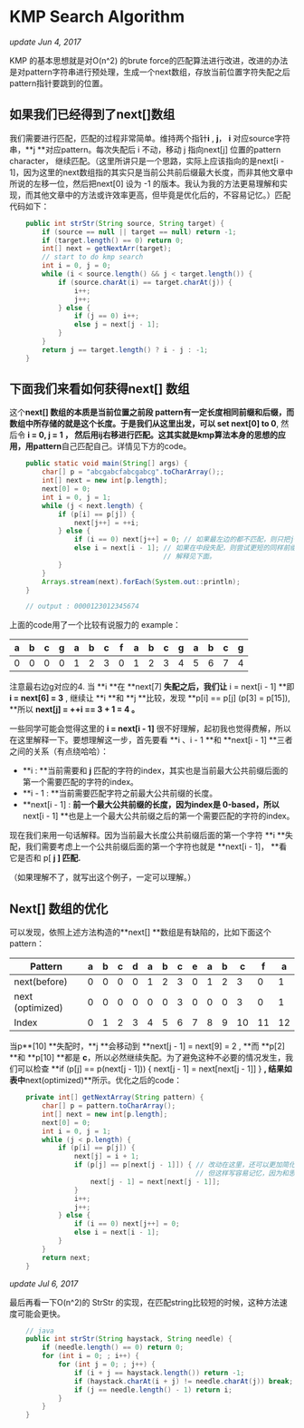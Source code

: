 # KMP Search Algorithm

_update Jun 4, 2017_

KMP 的基本思想就是对O(n^2) 的brute force的匹配算法进行改进，改进的办法是对pattern字符串进行预处理，生成一个next数组，存放当前位置字符失配之后pattern指针要跳到的位置。

## 如果我们已经得到了next\[]数组

我们需要进行匹配，匹配的过程非常简单。维持两个指针**i** , **j**， **i** 对应source字符串，**j **对应pattern。每次失配后 i 不动，移动 j 指向next\[j] 位置的pattern character， 继续匹配。（这里所讲只是一个思路，实际上应该指向的是next\[i - 1]，因为这里的next数组指的其实只是当前公共前后缀最大长度，而非其他文章中所说的左移一位，然后把next\[0] 设为 -1 的版本。我认为我的方法更易理解和实现，而其他文章中的方法或许效率更高，但毕竟是优化后的，不容易记忆。）匹配代码如下：

```java
    public int strStr(String source, String target) {
        if (source == null || target == null) return -1;
        if (target.length() == 0) return 0;
        int[] next = getNextArr(target);
        // start to do kmp search
        int i = 0, j = 0;
        while (i < source.length() && j < target.length()) {
            if (source.charAt(i) == target.charAt(j)) {
                i++;
                j++;
            } else {
                if (j == 0) i++;
                else j = next[j - 1];
            }
        }
        return j == target.length() ? i - j : -1;
    }
```

## 下面我们来看如何获得next\[] 数组

这个**next\[] **数组的本质是当前位置之前段 **pattern**有一定长度相同前缀和后缀，而数组中所存储的就是这个长度。于是我们从这里出发，可以** set next\[0] to 0**, 然后令 **i = 0, j = 1 **， 然后用ij右移进行匹配。这其实就是kmp算法本身的思想的应用，用**pattern**自己匹配自己。详情见下方的code。

```java
    public static void main(String[] args) {
        char[] p = "abcgabcfabcgabcg".toCharArray();;
        int[] next = new int[p.length];
        next[0] = 0;
        int i = 0, j = 1;
        while (j < next.length) {
            if (p[i] == p[j]) {
                next[j++] = ++i;
            } else {
                if (i == 0) next[j++] = 0; // 如果最左边的都不匹配，则只把j+1继续匹配。
                else i = next[i - 1]; // 如果在中段失配，则尝试更短的同样前缀去匹配，关键步骤，
                                      // 解释见下面。
            }
        }
        Arrays.stream(next).forEach(System.out::println);
    }
```

```java
    // output : 0000123012345674
```

上面的code用了一个比较有说服力的 example：

| a | b | c | g | a | b | c | f | a | b | c | g | a | b | c | g |
| - | - | - | - | - | - | - | - | - | - | - | - | - | - | - | - |
| 0 | 0 | 0 | 0 | 1 | 2 | 3 | 0 | 1 | 2 | 3 | 4 | 5 | 6 | 7 | 4 |

注意最右边g对应的4. 当 **i **在 **next\[7] **失配之后，我们让** i = next\[i - 1] **即 **i = next\[6] = 3** , 继续让 **i **和 **j **比较，发现 **p\[i] == p\[j] (p\[3] = p\[15]), **所以 **next\[j] = ++i == 3 + 1 = 4 。**

一些同学可能会觉得这里的 **i = next\[i - 1]** 很不好理解，起初我也觉得费解，所以在这里解释一下。要想理解这一步，首先要看 **i 、i - 1 **和 **next\[i - 1] **三者之间的关系（有点绕哈哈）：

* **i : **当前需要和 **j** 匹配的字符的index，其实也是当前最大公共前缀后面的第一个需要匹配的字符的index。
* **i - 1 : **当前需要匹配字符之前最大公共前缀的长度。
* **next\[i - 1] : **前一个最大公共前缀的长度，因为index是 0-based，所以**next\[i - 1] **也是上一个最大公共前缀之后的第一个需要匹配的字符的index。

现在我们来用一句话解释。因为当前最大长度公共前缀后面的第一个字符 **i **失配，我们需要考虑上一个公共前缀后面的第一个字符也就是 **next\[i - 1]， **看它是否和 p\[ **j ] **匹配**.**

（如果理解不了，就写出这个例子，一定可以理解。）

## Next\[] 数组的优化

可以发现，依照上述方法构造的**next\[] **数组是有缺陷的，比如下面这个pattern：

| Pattern          | a | b | c | d | a | b | c | e | a | b | c  | f  | a  |
| ---------------- | - | - | - | - | - | - | - | - | - | - | -- | -- | -- |
| next(before)     | 0 | 0 | 0 | 0 | 1 | 2 | 3 | 0 | 1 | 2 | 3  | 0  | 1  |
| next (optimized) | 0 | 0 | 0 | 0 | 0 | 0 | 3 | 0 | 0 | 0 | 3  | 0  | 1  |
| Index            | 0 | 1 | 2 | 3 | 4 | 5 | 6 | 7 | 8 | 9 | 10 | 11 | 12 |

当p**\[10] **失配时，**j **会移动到 **next\[j - 1] = next\[9] = 2 , **而 **p\[2] **和 **p\[10] **都是 **c**，所以必然继续失配。为了避免这种不必要的情况发生，我们可以检查 **if (p\[j] == p(next\[j - 1])) { next\[j - 1] = next\[next\[j - 1]] } **, 结果如表中**next(optimized)**所示。优化之后的code：

```java
    private int[] getNextArray(String pattern) {
        char[] p = pattern.toCharArray();
        int[] next = new int[p.length];
        next[0] = 0;
        int i = 0, j = 1;
        while (j < p.length) {
            if (p[i] == p[j]) {
                next[j] = i + 1;
                if (p[j] == p[next[j - 1]]) { // 改动在这里，还可以更加简化，
                                              // 但这样写容易记忆，因为和思路一致。
                    next[j - 1] = next[next[j - 1]];
                }
                i++;
                j++;
            } else {
                if (i == 0) next[j++] = 0;
                else i = next[i - 1];
            }
        }
        return next;
    }
```

_update Jul 6, 2017_

最后再看一下O(n^2)的 StrStr 的实现，在匹配string比较短的时候，这种方法速度可能会更快。

```java
    // java
    public int strStr(String haystack, String needle) {
        if (needle.length() == 0) return 0;
        for (int i = 0; ; i++) {
            for (int j = 0; ; j++) {
                if (i + j == haystack.length()) return -1;
                if (haystack.charAt(i + j) != needle.charAt(j)) break;
                if (j == needle.length() - 1) return i;
            }
        }
    }
```
